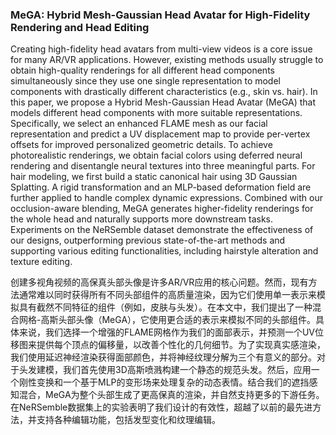 ### MeGA: Hybrid Mesh-Gaussian Head Avatar for High-Fidelity Rendering and Head Editing

Creating high-fidelity head avatars from multi-view videos is a core issue for many AR/VR applications. However, existing methods usually struggle to obtain high-quality renderings for all different head components simultaneously since they use one single representation to model components with drastically different characteristics (e.g., skin vs. hair). In this paper, we propose a Hybrid Mesh-Gaussian Head Avatar (MeGA) that models different head components with more suitable representations. Specifically, we select an enhanced FLAME mesh as our facial representation and predict a UV displacement map to provide per-vertex offsets for improved personalized geometric details. To achieve photorealistic renderings, we obtain facial colors using deferred neural rendering and disentangle neural textures into three meaningful parts. For hair modeling, we first build a static canonical hair using 3D Gaussian Splatting. A rigid transformation and an MLP-based deformation field are further applied to handle complex dynamic expressions. Combined with our occlusion-aware blending, MeGA generates higher-fidelity renderings for the whole head and naturally supports more downstream tasks. Experiments on the NeRSemble dataset demonstrate the effectiveness of our designs, outperforming previous state-of-the-art methods and supporting various editing functionalities, including hairstyle alteration and texture editing.


创建多视角视频的高保真头部头像是许多AR/VR应用的核心问题。然而，现有方法通常难以同时获得所有不同头部组件的高质量渲染，因为它们使用单一表示来模拟具有截然不同特征的组件（例如，皮肤与头发）。在本文中，我们提出了一种混合网格-高斯头部头像（MeGA），它使用更合适的表示来模拟不同的头部组件。具体来说，我们选择一个增强的FLAME网格作为我们的面部表示，并预测一个UV位移图来提供每个顶点的偏移量，以改善个性化的几何细节。为了实现真实感渲染，我们使用延迟神经渲染获得面部颜色，并将神经纹理分解为三个有意义的部分。对于头发建模，我们首先使用3D高斯喷溅构建一个静态的规范头发。然后，应用一个刚性变换和一个基于MLP的变形场来处理复杂的动态表情。结合我们的遮挡感知混合，MeGA为整个头部生成了更高保真的渲染，并自然支持更多的下游任务。在NeRSemble数据集上的实验表明了我们设计的有效性，超越了以前的最先进方法，并支持各种编辑功能，包括发型变化和纹理编辑。
